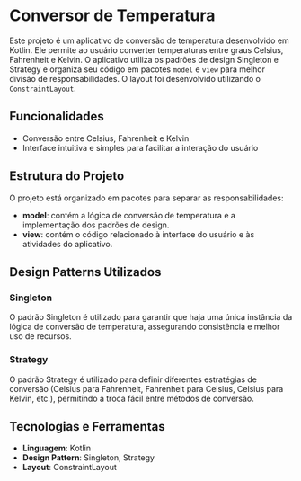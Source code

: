 # Conversor de Temperatura

Este projeto é um aplicativo de conversão de temperatura desenvolvido em Kotlin. Ele permite ao usuário converter temperaturas entre graus Celsius, Fahrenheit e Kelvin. O aplicativo utiliza os padrões de design Singleton e Strategy e organiza seu código em pacotes `model` e `view` para melhor divisão de responsabilidades. O layout foi desenvolvido utilizando o `ConstraintLayout`.

## Funcionalidades

- Conversão entre Celsius, Fahrenheit e Kelvin
- Interface intuitiva e simples para facilitar a interação do usuário

## Estrutura do Projeto

O projeto está organizado em pacotes para separar as responsabilidades:

- **model**: contém a lógica de conversão de temperatura e a implementação dos padrões de design.
- **view**: contém o código relacionado à interface do usuário e às atividades do aplicativo.

## Design Patterns Utilizados

### Singleton

O padrão Singleton é utilizado para garantir que haja uma única instância da lógica de conversão de temperatura, assegurando consistência e melhor uso de recursos.

### Strategy

O padrão Strategy é utilizado para definir diferentes estratégias de conversão (Celsius para Fahrenheit, Fahrenheit para Celsius, Celsius para Kelvin, etc.), permitindo a troca fácil entre métodos de conversão.

## Tecnologias e Ferramentas

- **Linguagem**: Kotlin
- **Design Pattern**: Singleton, Strategy
- **Layout**: ConstraintLayout
